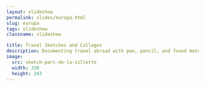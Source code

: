 ```yaml
---
layout: slideshow
permalink: slides/europa.html
slug: europa
tags: slideshow
classname: slideshow

title: Travel Sketches and Collages
description: Documenting travel abroad with pen, pencil, and found materials
image:
  src: sketch-parc-de-la-villette
  width: 320
  height: 243
---
```

<style>
  carousel-widget {
    --item-display: grid;
  }

  @media (orientation: landscape) {
    carousel-widget {
      --counter-place-self: center;
    }
  }

  h2 + p {
    margin-block-start: 0;
  }
</style>
